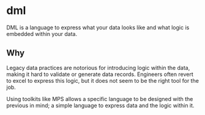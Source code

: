 # dml
DML is a language to express what your data looks like and what logic is embedded within your data.

## Why
Legacy data practices are notorious for introducing logic within the data, making it hard to validate or generate 
data records. Engineers often revert to excel to express this logic, but it does not seem to be the right tool for the job.

Using toolkits like MPS allows a specific language to be designed with the previous in mind; a simple language to express data and the logic within it.

